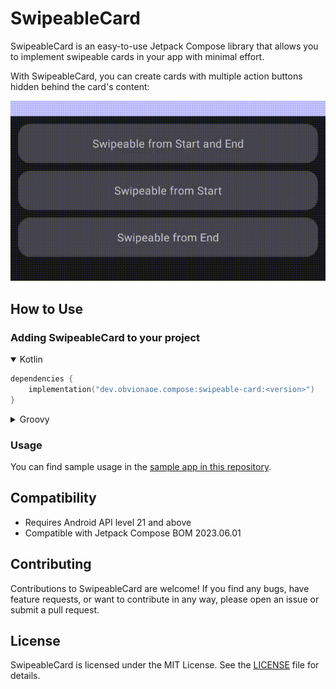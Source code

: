 # SwipeableCard

SwipeableCard is an easy-to-use Jetpack Compose library that allows you to implement swipeable cards in your app with minimal effort.

With SwipeableCard, you can create cards with multiple action buttons hidden behind the card's content:

![SwipeableCard Demo](demo.gif)

## How to Use

### Adding SwipeableCard to your project

<details open>
<summary>Kotlin</summary>

```kotlin
dependencies {
    implementation("dev.obvionaoe.compose:swipeable-card:<version>")
}
```

</details>

<details>
<summary>Groovy</summary>

```groovy
dependencies {
    implementation 'dev.obvionaoe.compose:swipeable-card:<version>'
}
```

</details>

### Usage

You can find sample usage in the [sample app in this repository](sample).

## Compatibility

- Requires Android API level 21 and above
- Compatible with Jetpack Compose BOM 2023.06.01

## Contributing

Contributions to SwipeableCard are welcome! If you find any bugs, have feature requests, or want to contribute in any way, please open an issue or submit a pull request.

## License

SwipeableCard is licensed under the MIT License. See the [LICENSE](LICENSE) file for details.
